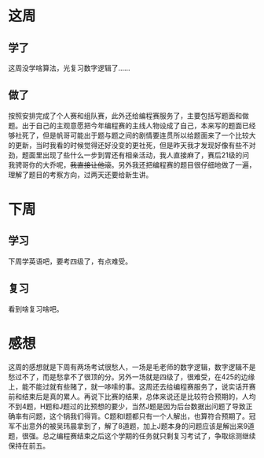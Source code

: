 # 这周

## 学了

这周没学啥算法，光复习数字逻辑了……

## 做了

按照安排完成了个人赛和组队赛，此外还给编程赛服务了，主要包括写题面和做题。出于自己的主观意愿把今年编程赛的主线人物设成了自己，本来写的题面已经够社死了，但是帆哥可能出于题与题之间的剧情要连贯所以给题面来了一个比较大的更新，当时我看的时候觉得还好没变的更社死，但是昨天我才发现好像有些不对劲，题面里出现了些什么一步到胃还有相亲活动，我人直接麻了，赛后21级的问我骋哥你的大乔呢，~~我直接让他滚~~。另外我还把编程赛的题目很仔细地做了一遍，理解了题目的考察方向，过两天还要给新生讲。

# 下周

## 学习

下周学英语吧，要考四级了，有点难受。

## 复习

看到啥复习啥吧。

# 感想

这周的感想就是下周有两场考试很愁人，一场是毛老师的数字逻辑，数字逻辑不是愁过不了，而是愁拿不了很顶的分。另外一场就是四级了，很难受，在425的边缘上，能不能过就有些赌了，就一哆嗦的事。这周还去给编程赛服务了，说实话开赛前和结束后是真的累人。再说下比赛的结果，总体来说还是比较符合预期的，人均不到4题，H题和J题过的比预想的要少，当然J题是因为后台数据出问题了导致正确率有问题，这个锅我们得背。C题和I题都只有一个人解出，也算符合预期了。冠军不出意外的被吴玮晨拿到了，解了8道题，加上J题本身的问题应该是解出来9道题，很强。总之编程赛结束之后这个学期的任务就只剩复习考试了，争取综测继续保持在前五。
